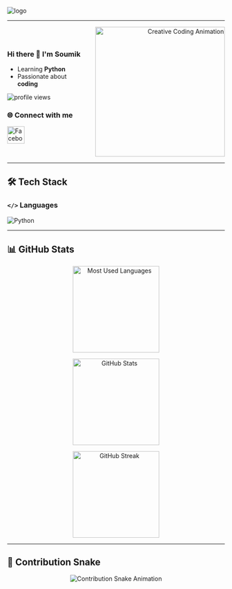 ![logo](https://github.com/PySoumik/PySoumik/blob/main/github-header-image.png)

---

<div style="display: flex; align-items: center; justify-content: space-between;">

<div style="flex: 1; padding-right: 20px;">

### Hi there 👋 I'm Soumik

- Learning **Python**  
- Passionate about **coding**

<p>
  <img src="https://komarev.com/ghpvc/?username=PySoumik&label=👀%20Profile%20Views&color=0e75b6&style=flat" alt="profile views" />
</p>

### 🌐 Connect with me
<a href="https://fb.com/urte4u" target="_blank">
  <img src="https://raw.githubusercontent.com/rahuldkjain/github-profile-readme-generator/master/src/images/icons/Social/facebook.svg" alt="Facebook" height="40" width="40"/>
</a>

</div>

<div style="flex: 0 0 300px; text-align: right;">
  <img src="https://media.giphy.com/media/RbDKaczqWovIugyJmW/giphy.gif" width="300" alt="Creative Coding Animation"/>
</div>

</div>

---

## 🛠️ Tech Stack

### **`</>` Languages**
![Python](https://img.shields.io/badge/Python-Beginner-lightgrey)

---

## 📊 GitHub Stats

<div align="center">

  <img 
    src="https://github-readme-stats.vercel.app/api/top-langs/?username=PySoumik&layout=compact&langs_count=6&bg_color=FFF9DB&text_color=5A3E00&title_color=F4B400&icon_color=FFD700" 
    alt="Most Used Languages" 
    height="200px"
  />

  <img 
    src="https://github-readme-stats.vercel.app/api?username=PySoumik&show_icons=true&count_private=true&include_all_commits=true&rank_icon=github&bg_color=FFF9DB&text_color=5A3E00&title_color=F4B400&icon_color=FFD700" 
    alt="GitHub Stats" 
    height="200px"
  />

  <img 
    src="https://github-readme-streak-stats-v2.vercel.app/?user=PySoumik&bg_color=FFF9DB&text_color=5A3E00&fire_color=F4B400&curr_streak_num=5A3E00&curr_streak_label=F4B400&side_labels=5A3E00" 
    alt="GitHub Streak"
    height="200px"
  />

</div>

---

## 🐍 Contribution Snake

<p align="center">
  <img src="https://github.com/PySoumik/PySoumik/blob/output/github-contribution-grid-snake.svg" alt="Contribution Snake Animation" />
</p>
